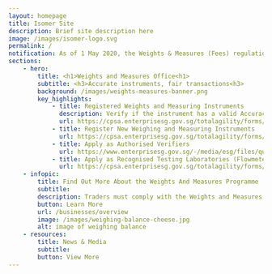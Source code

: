 ```yaml
---
layout: homepage
title: Isomer Site
description: Brief site description here
image: /images/isomer-logo.svg
permalink: /
notification: As of 1 May 2020, the Weights & Measures (Fees) regulations have been revised to reflect the lowered costs of verifying weighing and measuring instruments. To learn more, click <a href= "url"> here</a>(github.com/isomerpages/enterprisesg-wmo/raw/staging/news-and-media/circulars/_posts/2020-05-01-test.md){:target="_blank"}.
sections:
    - hero:
        title: <h1>Weights and Measures Office<h1>
        subtitle: <h3>Accurate instruments, fair transactions<h3>
        background: /images/weights-measures-banner.png
        key_highlights:
            - title: Registered Weights and Measuring Instruments
              description: Verify if the instrument has a valid Accuracy Label
              url: https://cpsa.enterprisesg.gov.sg/totalagility/forms/custom/publicsite/login.html
            - title: Register New Weighing and Measuring Instruments 
              url: https://cpsa.enterprisesg.gov.sg/totalagility/forms/cpssite/PublicTermsAndCondition.form?STR_FORM=PatternRegistration%20Submit.form
            - title: Apply as Authorised Verifiers 
              url: https://www.enterprisesg.gov.sg/-/media/esg/files/quality-and-standards/consumer-protection/for-suppliers/weights-and-measures/appln_for_designation_as_av.pdf?la=en
            - title: Apply as Recognised Testing Laboratories (Flowmeter)
              url: https://cpsa.enterprisesg.gov.sg/totalagility/forms/cpssite/PublicTermsAndCondition.form?STR_FORM=DesnApplicationWMPRTL.form%3FAT%3D1
    - infopic:
        title: Find Out More About the Weights And Measures Programme
        subtitle: 
        description: Traders must comply with the Weights and Measures Act to ensure accurate transactions and give consumers peace of mind knowing that they get what they pay for.
        button: Learn More
        url: /businesses/overview
        image: /images/weighing-balance-cheese.jpg
        alt: image of weighing balance
    - resources:
        title: News & Media
        subtitle:
        button: View More
---
```


